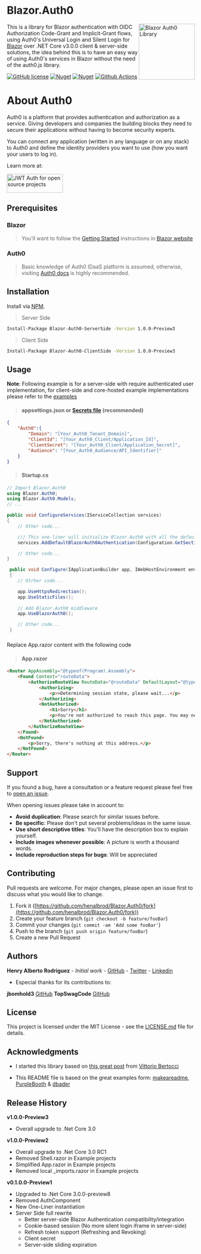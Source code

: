 # Blazor.Auth0

<img src="https://raw.githubusercontent.com/henalbrod/Blazor.Auth0/master/src/Blazor.Auth0.ClientSide/icon.png" height="150" alt="Blazor Auth0 Library" align="right"/>

This is a library for Blazor authentication with OIDC Authorization Code-Grant and Implicit-Grant flows, using Auth0's Universal Login and Silent Login for [Blazor](http://blazor.net) over .NET Core v3.0.0 client & server-side solutions, the idea behind this is to have an easy way of using Auth0's services in Blazor without the need of the auth0.js library.

[![GitHub license](https://img.shields.io/github/license/henalbrod/Blazor.Auth0?color=blue)](https://github.com/henalbrod/Blazor.Auth0/blob/master/LICENSE)
[![Nuget](https://img.shields.io/nuget/v/Blazor-Auth0-ServerSide?color=green&label=Nuget%3A%20Blazor-Auth0-ServerSide)](https://www.nuget.org/packages/Blazor-Auth0-ServerSide)
[![Nuget](https://img.shields.io/nuget/v/Blazor-Auth0-ClientSide?color=green&label=Nuget%3A%20Blazor-Auth0-Clientside)](https://www.nuget.org/packages/Blazor-Auth0-ClientSide)
[![Github Actions](https://github.com/henalbrod/Blazor.Auth0/workflows/Github%20Actions%20CI/badge.svg)](https://github.com/henalbrod/Blazor.Auth0/actions)


# About Auth0
Auth0 is a platform that provides authentication and authorization as a service. Giving developers and companies the building blocks they need to secure their applications without having to become security experts.

You can connect any application (written in any language or on any stack) to Auth0 and define the identity providers you want to use (how you want your users to log in).

Learn more at:

[<img width="150" height="50" alt="JWT Auth for open source projects" src="https://cdn.auth0.com/oss/badges/a0-badge-dark.png">](https://auth0.com/?utm_source=oss&utm_medium=gp&utm_campaign=oss)

## Prerequisites

### Blazor

>You'll want to follow the [Getting Started](https://docs.microsoft.com/en-us/aspnet/core/blazor/get-started?view=aspnetcore-3.0&tabs=visual-studio) instructions in [Blazor website](https://blazor.net)

### Auth0

> Basic knowledge of Auth0 IDaaS platform is assumed, otherwise, visiting [Auth0 docs](https://auth0.com/docs) is highly recommended.

## Installation

Install via [NPM](https://www.nuget.org/).

>Server Side
```bash
Install-Package Blazor-Auth0-ServerSide -Version 1.0.0-Preview3
````

>Client Side
```bash
Install-Package Blazor-Auth0-ClientSide -Version 1.0.0-Preview3
````

## Usage

 **Note**: Following example is for a server-side with require authenticated user implementation, for client-side and core-hosted example implementations please refer to the [examples](https://github.com/henalbrod/Blazor.Auth0/tree/master/examples)

> #### appsettings.json or [Secrets file](https://docs.microsoft.com/en-us/aspnet/core/security/app-secrets?view=aspnetcore-3.0&tabs=windows#secret-manager) (recommended)

```Json
{
	"Auth0":{
		"Domain": "[Your_Auth0_Tenant_Domain]",
		"ClientId": "[Your_Auth0_Client/Application_Id]",
		"ClientSecret": "[Your_Auth0_Client/Application_Secret]",
		"Audience": "[Your_Auth0_Audience/API_Identifier]"
	}
}
```
> #### Startup.cs

```C#
// Import Blazor.Auth0
using Blazor.Auth0;
using Blazor.Auth0.Models;
// ...

public void ConfigureServices(IServiceCollection services)
{
	// Other code...

	/// This one-liner will initialize Blazor.Auth0 with all the defaults
	services.AddDefaultBlazorAuth0Authentication(Configuration.GetSection("Auth0").Get<ClientOptions>());	

	// Other code...
}

 public void Configure(IApplicationBuilder app, IWebHostEnvironment env)
 {
    // Otrher code...

	app.UseHttpsRedirection();
	app.UseStaticFiles();
     
	// Add Blazor.Auth0 middleware     
	app.UseBlazorAuth0();

	// Other code...
 }
```

###
Replace App.razor content with the following code
> #### App.razor

```HTML
<Router AppAssembly="@typeof(Program).Assembly">
    <Found Context="routeData">
        <AuthorizeRouteView RouteData="@routeData" DefaultLayout="@typeof(MainLayout)">
            <Authorizing>
                <p>>Determining session state, please wait...</p>
            </Authorizing>
            <NotAuthorized>
                <h1>Sorry</h1>
                <p>You're not authorized to reach this page. You may need to log in as a different user.</p>
            </NotAuthorized>
        </AuthorizeRouteView>
    </Found>
    <NotFound>        
        <p>Sorry, there's nothing at this address.</p>        
    </NotFound>
</Router>
```
## Support
If you found a bug, have a consultation or a feature request please feel free to [open an issue](https://github.com/henalbrod/Blazor.Auth0/issues).

When opening issues please take in account to:

* **Avoid duplication**: Please search for similar issues before.
* **Be specific**: Please don't put several problems/ideas in the same issue.
* **Use short descriptive titles**: You'll have the description box to explain yourself.
* **Include images whenever possible**: A picture is worth a thousand words.
* **Include reproduction steps for bugs**:  Will be appreciated

## Contributing
Pull requests are welcome. For major changes, please open an issue first to discuss what you would like to change.

1.  Fork it ([https://github.com/henalbrod/Blazor.Auth0/fork](https://github.com/henalbrod/Blazor.Auth0/fork))
2.  Create your feature branch (`git checkout -b feature/fooBar`)
3.  Commit your changes (`git commit -am 'Add some fooBar'`)
4.  Push to the branch (`git push origin feature/fooBar`)
5.  Create a new Pull Request

## Authors
**Henry Alberto Rodriguez** - _Initial work_ - [GitHub](https://github.com/henalbrod) -  [Twitter](https://twitter.com/henalbrod)  - [Linkedin](https://www.linkedin.com/in/henalbrod/)

* Especial thanks for its contributions to:

**jbomhold3** [GitHub](https://github.com/jbomhold3)
**TopSwagCode** [GitHub](https://github.com/TopSwagCode)

## License

This project is licensed under the MIT License - see the [LICENSE.md](https://github.com/henalbrod/Blazor.Auth0/blob/master/LICENSE) file for details.

## Acknowledgments

* I started this library based on [this great post](https://auth0.com/blog/oauth2-implicit-grant-and-spa/) from [Vittorio Bertocci](https://twitter.com/vibronet)

* This README file is based on the great examples form: [makeareadme](https://www.makeareadme.com/), [PurpleBooth](https://gist.github.com/PurpleBooth/109311bb0361f32d87a2) & [dbader](https://github.com/dbader/readme-template/blob/master/README.md)

## Release History

**v1.0.0-Preview3**
* Overall upgrade to .Net Core 3.0

**v1.0.0-Preview2**
* Overall upgrade to .Net Core 3.0 RC1
* Removed Shell.razor in Example projects
* Simplified App.razor in Example projects
* Removed local _imports.razor in Example projects

**v0.1.0.0-Preview1**
* Upgraded to .Net Core 3.0.0-preview8
* Removed AuthComponent
* New One-Liner instantiation
* Server Side full rewrite
	* Better server-side Blazor Authentication compatibility/integration
	* Cookie-based session (No more silent login iframe in server-side)
	* Refresh token support (Refreshing and Revoking)
	* Client secret
	* Server-side sliding expiration